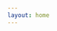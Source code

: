```yaml
---
layout: home
---
```

<script setup>
import { useData } from "vitepress";
import SiteHome from "vitepress-sls-blog-tmpl/SiteHome.vue";
import { PROPS } from "../.vitepress/props.js";

const { theme, localeIndex } = useData();

const hero = {
name: "Движение Антифеминизм",
text: "Мы боремся за истинное гендерное равноправие",
tagline: "Чтобы мужчины имели не меньше прав чем женщины нужно устранить источник неравноправия - феминизм",
image: {
src: theme.value.mainHeroImg,
alt: "Antifem logo",
},
actions: [
{
theme: "brand",
text: `📃 О проекте`,
link: `/${localeIndex.value}/doc/about`,
},
{
theme: "alt",
text: `🗞️ Новости, статьи, события`,
link: `${PROPS.blogUrl}/${localeIndex.value}/recent/1`,
},
{
theme: "alt",
text: `📢 Мы в соц сетях`,
link: `/${localeIndex.value}/${theme.value.linksUrl}`,
},
],
}
const features = [
{
icon: "🤝",
title: "Антифем это равноправие",
details: "За что выступает движение антифеминизм",
linkText: "Читать о",
link: "/ru/doc/what-the-antifeminism-movement-stands-for",
},
{
icon: "📖",
title: "Правда о современном феминизме",
details: "описание",
linkText: "Читать о",
link: "/ru/doc/the-truth-about-modern-feminism",
},
{
icon: "⚔️",
title: "Как победить феминизм",
details: "описание",
linkText: "Читать о",
link: "/ru/doc/how-to-defeat-feminism",
},
]
</script>

<SiteHome :hero="hero" :features="features">
</SiteHome>
